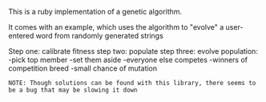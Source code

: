 This is a ruby implementation of a genetic algorithm.

It comes with an example, which uses the algorithm to "evolve" a user-entered word from randomly generated strings

Step one: calibrate fitness
step two: populate
step three: evolve population:
	-pick top member
	-set them aside
	-everyone else competes
	-winners of competition breed
	-small chance of mutation

	NOTE: Though solutions can be found with this library, there seems to be a bug that may be slowing it down